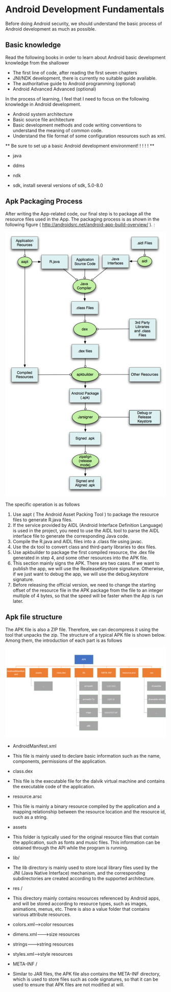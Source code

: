 # Android Development Fundamentals


Before doing Android security, we should understand the basic process of Android development as much as possible.


## Basic knowledge


Read the following books in order to learn about Android basic development knowledge from the shallower


- The first line of code, after reading the first seven chapters
- JNI/NDK development, there is currently no suitable guide available.
- The authoritative guide to Android programming (optional)
- Android Advanced Advanced (optional)


In the process of learning, I feel that I need to focus on the following knowledge in Android development.


- Android system architecture
- Basic source file architecture
- Basic development methods and code writing conventions to understand the meaning of common code.
- Understand the file format of some configuration resources such as xml.


** Be sure to set up a basic Android development environment! ! ! ! ! **


- java

- ddms

- ndk
- sdk, install several versions of sdk, 5.0-8.0


## Apk Packaging Process


After writing the App-related code, our final step is to package all the resource files used in the App. The packaging process is as shown in the following figure ( <u>http://androidsrc.net/android-app-build-overview/</u> ). :


![](./figure/android_app_build.png)



The specific operation is as follows


1. Use aapt ( The Android Asset Packing Tool ) to package the resource files to generate R.java files.
2. If the service provided by AIDL (Android Interface Definition Language) is used in the project, you need to use the AIDL tool to parse the AIDL interface file to generate the corresponding Java code.
3. Compile the R.java and AIDL files into a .class file using javac.
4. Use the dx tool to convert class and third-party libraries to dex files.
5. Use apkbuilder to package the first compiled resource, the .dex file generated in step 4, and some other resources into the APK file.
6. This section mainly signs the APK. There are two cases. If we want to publish the app, we will use the RealeaseKeystore signature. Otherwise, if we just want to debug the app, we will use the debug.keystore signature.
7. Before releasing the official version, we need to change the starting offset of the resource file in the APK package from the file to an integer multiple of 4 bytes, so that the speed will be faster when the App is run later.


## Apk file structure


The APK file is also a ZIP file. Therefore, we can decompress it using the tool that unpacks the zip. The structure of a typical APK file is shown below. Among them, the introduction of each part is as follows


![](./figure/apk_structure.png)





- AndroidManifest.xml


- This file is mainly used to declare basic information such as the name, components, permissions of the application.


- class.dex

- This file is the executable file for the dalvik virtual machine and contains the executable code of the application.
- resource.arsc

- This file is mainly a binary resource compiled by the application and a mapping relationship between the resource location and the resource id, such as a string.
- assets

- This folder is typically used for the original resource files that contain the application, such as fonts and music files. This information can be obtained through the API while the program is running.
- lib/

- The lib directory is mainly used to store local library files used by the JNI (Java Native Interface) mechanism, and the corresponding subdirectories are created according to the supported architecture.
- res /
- This directory mainly contains resources referenced by Android apps, and will be stored according to resource types, such as images, animations, menus, etc. There is also a value folder that contains various attribute resources.
- colors.xml--&gt;color resources
- dimens.xml---&gt;size resources
- strings---&gt;string resources
- styles.xml--&gt;style resources
- META-INF /
- Similar to JAR files, the APK file also contains the META-INF directory, which is used to store files such as code signatures, so that it can be used to ensure that APK files are not modified at will.